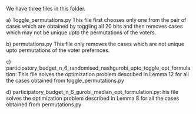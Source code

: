 We have three files in this folder.

a) Toggle_permutations.py This file first chooses only one from the pair of cases which are obtained by toggling all 20 bits and then removes cases which may not be unique upto the permutations of the voters.

b) permutations.py This file only removes the cases which are not unique upto permutations of the voter prefernces.

c) participatory_budget_n_6_randomised_nashgurobi_upto_toggle_opt_formulation: This file solves the optimization problem described in Lemma 12 for all the cases obtained from toggle_permutations.py

d) participatory_budget_n_6_gurobi_median_opt_formulation.py: his file solves the optimization problem described in Lemma 8 for all the cases obtained from permutations.py 
